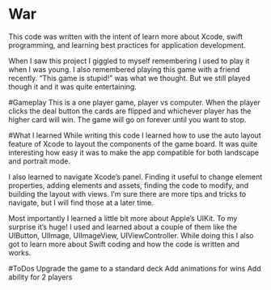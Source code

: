 # War 
This code was written with the intent of learn more about Xcode, swift programming, and learning best practices for application development. 

When I saw this project I giggled to myself remembering I used to play it when I was young. I also remembered playing this game with a friend recently. “This game is stupid!” was what we thought. But we still played though it and it was quite entertaining. 

#Gameplay
This is a one player game, player vs computer. When the player clicks the deal button the cards are flipped and whichever player has the higher card will win.
The game will go on forever until you want to stop. 

#What I learned
While writing this code I learned how to use the auto layout feature of Xcode to layout the components of the game board. It was quite interesting how easy it was to make the app compatible for both landscape and portrait mode. 

I also learned to navigate Xcode’s panel. Finding it useful to change element properties, adding elements and assets, finding the code to modify, and building the layout with views. I’m sure there are more tips and tricks to navigate, but I will find those at a later time.

Most importantly I learned a little bit more about Apple’s UIKit. To my surprise it’s huge! I used and learned about a couple of them like the UIButton, UIImage, UIImageView, UIViewController. While doing this I also got to learn more about Swift coding and how the code is written and works. 

#ToDos
Upgrade the game to a standard deck
Add animations for wins
Add ability for 2 players





